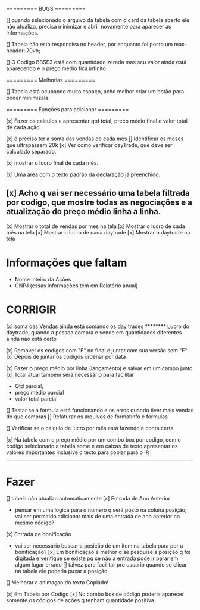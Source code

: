 
========= BUGS =========

[] quando selecionado o arquivo da tabela com o card da tabela aberto ele não atualiza, precisa minimizar e abrir novamente para aparecer as informações.

[] Tabela não está responsiva no header, por enquanto foi posto um max-header: 70vh; 

[] O Codigo BBSE3 está com quantidade zerada mas seu valor ainda está aparecendo e o preço médio fica infinito

========= Melhorias =========

[] Tabela está ocupando muito espaço, acho melhor criar um botão para poder minimizala.


========= Funções para adicionar =========

[x] Fazer os calculos e apresentar qtd total, preço médio final e valor total de cada ação

[x] é preciso ter a soma das vendas de cada mês
  [] Identificar os meses que ultrapassem 20k
  [x] Ver como verificar dayTrade, que deve ser calculado separado.

[x] mostrar o lucro final de cada mês.

[x] Uma area com o texto padrão da declaração já preenchido.

[x] Acho q vai ser necessário uma tabela filtrada por codigo, que mostre todas as negociações e a atualização do preço médio linha a linha.
----------------------------------------------------
[x] Mostrar o total de vendas por mes na tela
[x] Mostrar o lucro de cada mês na tela
[x] Mostrar o lucro de cada daytrade
[x] Mostrar o daytrade na tela


# Informações que faltam
  - Nome inteiro da Ações
  - CNPJ 
  (essas informações tem em Relatório anual)

# CORRIGIR

[x] soma das Vendas ainda está somando os day trades
******** Lucro do daytrade, quando a pessoa compra e vende em quantidades diferentes ainda não está certo

[x] Remover os codigos com "F" no final e juntar com sua versão sem "F"
[x] Depois de juntar os codigos ordenar por data

[x] Fazer o preço médio por linha (lançamento) e salvar em um campo junto
[x] Total atual também será necessário para facilitar 

- Qtd parcial,
- preço médio parcial
- valor total parcial

[] Testar se a formula está funcionando e os erros quando tiver mais vendas do que compras
[] Refaturar os arquivos de formatInfo e formulas

[] Verificar se o calculo de lucro por mês está fazendo a conta certa

[x] Na tabela com o preço médio por um combo box por codigo, com o codigo selecionado a tabela some e em caixas de texto apresentar os valores importantes inclusive o texto para copiar para o IR

----------------------------------------
# Fazer

[] tabela não atualiza automaticamente
[x] Entrada de Ano Anterior
  - pensar em uma logica para o numero q será posto na coluna posição, vai ser permitido adicionar mais de uma entrada de ano anterior no mesmo código?
  
[x] Entrada de bonificação 
  - vai ser necessário buscar a posição de um item na tabela para por a bonificação?
  [x] Em bonificação é melhor q se pesquise a posição q foi digitada e verifique se existe pq se não a entrada pode ir parar em algum lugar errado
  [] talvez para facilitar pro usuario quando se clicar na tabela ele poderia puxar a posição

  [] Melhorar a animaçao do texto Copiado!

  [x] Em Tabela por Codigo
    [x] No combo box de código poderia aparecer somente os códigos de ações q tenham quantidade positiva.
    